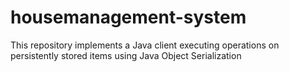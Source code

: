 # housemanagement-system
This repository implements a Java client executing operations on persistently stored items using Java Object Serialization

